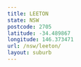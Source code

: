 ```yaml
---
title: LEETON
state: NSW
postcode: 2705
latitude: -34.489867
longitude: 146.373471
url: /nsw/leeton/
layout: suburb
---
```

